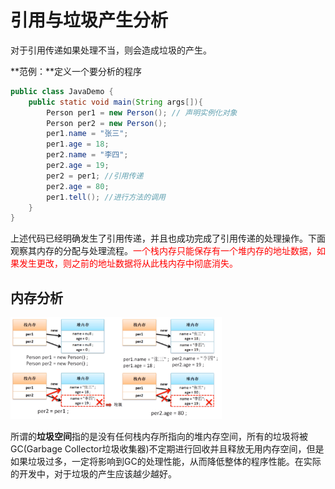 # 引用与垃圾产生分析

对于引用传递如果处理不当，则会造成垃圾的产生。

**范例：**定义一个要分析的程序

```java
public class JavaDemo {
    public static void main(String args[]){
        Person per1 = new Person(); // 声明实例化对象
        Person per2 = new Person();
        per1.name = "张三";
        per1.age = 18;
        per2.name = "李四";
        per2.age = 19;
        per2 = per1; //引用传递
        per2.age = 80;
        per1.tell(); //进行方法的调用
    }
}
```

上述代码已经明确发生了引用传递，并且也成功完成了引用传递的处理操作。下面观察其内存的分配与处理流程。<font color='red'>一个栈内存只能保存有一个堆内存的地址数据，如果发生更改，则之前的地址数据将从此栈内存中彻底消失。</font>

## **内存分析**

<img src="引用与垃圾产生分析.assets/006.png" alt="006" style="zoom: 33%;" />

所谓的**垃圾空间**指的是没有任何栈内存所指向的堆内存空间，所有的垃圾将被GC(Garbage Collector垃圾收集器)不定期进行回收并且释放无用内存空间，但是如果垃圾过多，一定将影响到GC的处理性能，从而降低整体的程序性能。在实际的开发中，对于垃圾的产生应该越少越好。
